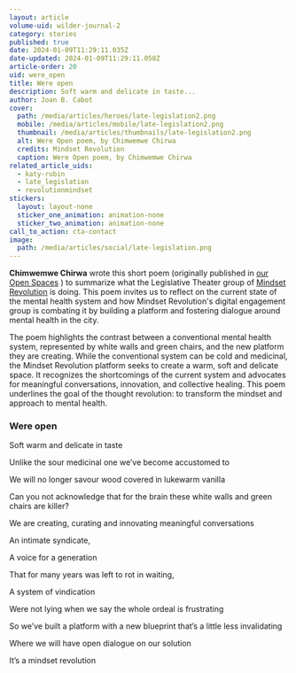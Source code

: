 ```yaml
---
layout: article
volume-uid: wilder-journal-2
category: stories
published: true
date: 2024-01-09T11:29:11.035Z
date-updated: 2024-01-09T11:29:11.058Z
article-order: 20
uid: were_open
title: Were open
description: Soft warm and delicate in taste...
author: Joan B. Cabot
cover:
  path: /media/articles/heroes/late-legislation2.png
  mobile: /media/articles/mobile/late-legislation2.png
  thumbnail: /media/articles/thumbnails/late-legislation2.png
  alt: Were Open poem, by Chimwemwe Chirwa
  credits: Mindset Revolution
  caption: Were Open poem, by Chimwemwe Chirwa
related_article_uids:
  - katy-rubin
  - late_legislation
  - revolutionmindset
stickers:
  layout: layout-none
  sticker_one_animation: animation-none
  sticker_two_animation: animation-none
call_to_action: cta-contact
image:
  path: /media/articles/social/late-legislation.png
---
```

**Chimwemwe Chirwa** wrote this short poem (originally published in [our Open Spaces](https://openspaces.platoniq.net/processes/mindset-revolution-resources/f/386/posts/82?locale=es) ) to summarize what the Legislative Theater group of [Mindset Revolution](https://journal.platoniq.net/es/wilder-journal-2/futures/revolutionmindset/) is doing. This poem invites us to reflect on the current state of the mental health system and how Mindset Revolution's digital engagement group is combating it by building a platform and fostering dialogue around mental health in the city.

The poem highlights the contrast between a conventional mental health system, represented by white walls and green chairs, and the new platform they are creating. While the conventional system can be cold and medicinal, the Mindset Revolution platform seeks to create a warm, soft and delicate space. It recognizes the shortcomings of the current system and advocates for meaningful conversations, innovation, and collective healing. This poem underlines the goal of the thought revolution: to transform the mindset and approach to mental health.

### Were open

Soft warm and delicate in taste

Unlike the sour medicinal one we’ve become accustomed to

We will no longer savour wood covered in lukewarm vanilla

Can you not acknowledge that for the brain these white walls and green chairs are killer?

We are creating, curating and innovating meaningful conversations

An intimate syndicate,

A voice for a generation

That for many years was left to rot in waiting,

A system of vindication

Were not lying when we say the whole ordeal is frustrating

So we’ve built a platform with a new blueprint that’s a little less invalidating

Where we will have open dialogue on our solution

It’s a mindset revolution
